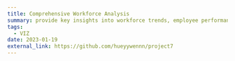 ```yaml
---
title: Comprehensive Workforce Analysis
summary: provide key insights into workforce trends, employee performance, and HR metrics. ![Tableau](https://img.shields.io/badge/Tableau-E97627?style=for-the-badge&logo=tableau&logoColor=white)
tags:
  - VIZ
date: 2023-01-19
external_link: https://github.com/hueyywennn/project7
---
```

